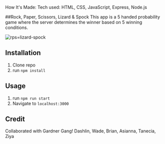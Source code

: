 How It's Made:
Tech used: HTML, CSS, JavaScript, Express, Node.js

##Rock, Paper, Scissors, Lizard & Spock
This app is a 5 handed probability game where the server determines the winner based on 5 winning conditions.

![rps=lizard-spock](https://user-images.githubusercontent.com/68411050/112737107-527b1e00-8f2e-11eb-8330-dab99aeea930.gif)

## Installation

1. Clone repo
2. run `npm install`

## Usage

1. run `npm run start`
2. Navigate to `localhost:3000`

## Credit

Collaborated with Gardner Gang!
Dashlin, Wade, Brian, Asianna, Tanecia, Ziya
